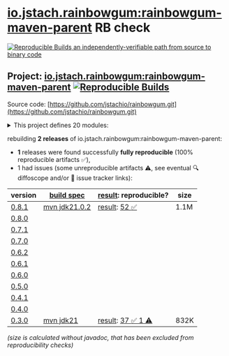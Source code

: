 [io.jstach.rainbowgum:rainbowgum-maven-parent](https://central.sonatype.com/artifact/io.jstach.rainbowgum/rainbowgum-maven-parent/versions) RB check
=======

[![Reproducible Builds](https://reproducible-builds.org/images/logos/rb.svg) an independently-verifiable path from source to binary code](https://reproducible-builds.org/)

## Project: [io.jstach.rainbowgum:rainbowgum-maven-parent](https://central.sonatype.com/artifact/io.jstach.rainbowgum/rainbowgum-maven-parent/versions) [![Reproducible Builds](https://img.shields.io/endpoint?url=https://raw.githubusercontent.com/jvm-repo-rebuild/reproducible-central/master/content/io/jstach/rainbowgum/badge.json)](https://github.com/jvm-repo-rebuild/reproducible-central/blob/master/content/io/jstach/rainbowgum/README.md)

Source code: [https://github.com/jstachio/rainbowgum.git](https://github.com/jstachio/rainbowgum.git)

<details><summary>This project defines 20 modules:</summary>

* [io.jstach.rainbowgum:rainbowgum](https://central.sonatype.com/artifact/io.jstach.rainbowgum/rainbowgum/overview)
* [io.jstach.rainbowgum:rainbowgum-annotation](https://central.sonatype.com/artifact/io.jstach.rainbowgum/rainbowgum-annotation/overview)
* [io.jstach.rainbowgum:rainbowgum-apt](https://central.sonatype.com/artifact/io.jstach.rainbowgum/rainbowgum-apt/overview)
* [io.jstach.rainbowgum:rainbowgum-avaje-config](https://central.sonatype.com/artifact/io.jstach.rainbowgum/rainbowgum-avaje-config/overview)
* [io.jstach.rainbowgum:rainbowgum-core](https://central.sonatype.com/artifact/io.jstach.rainbowgum/rainbowgum-core/overview)
* [io.jstach.rainbowgum:rainbowgum-disruptor](https://central.sonatype.com/artifact/io.jstach.rainbowgum/rainbowgum-disruptor/overview)
* [io.jstach.rainbowgum:rainbowgum-etc](https://central.sonatype.com/artifact/io.jstach.rainbowgum/rainbowgum-etc/overview)
* [io.jstach.rainbowgum:rainbowgum-jansi](https://central.sonatype.com/artifact/io.jstach.rainbowgum/rainbowgum-jansi/overview)
* [io.jstach.rainbowgum:rainbowgum-jdk](https://central.sonatype.com/artifact/io.jstach.rainbowgum/rainbowgum-jdk/overview)
* [io.jstach.rainbowgum:rainbowgum-json](https://central.sonatype.com/artifact/io.jstach.rainbowgum/rainbowgum-json/overview)
* [io.jstach.rainbowgum:rainbowgum-maven-last](https://central.sonatype.com/artifact/io.jstach.rainbowgum/rainbowgum-maven-last/overview)
* [io.jstach.rainbowgum:rainbowgum-maven-parent](https://central.sonatype.com/artifact/io.jstach.rainbowgum/rainbowgum-maven-parent/overview)
* [io.jstach.rainbowgum:rainbowgum-pattern](https://central.sonatype.com/artifact/io.jstach.rainbowgum/rainbowgum-pattern/overview)
* [io.jstach.rainbowgum:rainbowgum-rabbitmq](https://central.sonatype.com/artifact/io.jstach.rainbowgum/rainbowgum-rabbitmq/overview)
* [io.jstach.rainbowgum:rainbowgum-slf4j](https://central.sonatype.com/artifact/io.jstach.rainbowgum/rainbowgum-slf4j/overview)
* [io.jstach.rainbowgum:rainbowgum-spring-boot](https://central.sonatype.com/artifact/io.jstach.rainbowgum/rainbowgum-spring-boot/overview)
* [io.jstach.rainbowgum:rainbowgum-spring-boot-starter](https://central.sonatype.com/artifact/io.jstach.rainbowgum/rainbowgum-spring-boot-starter/overview)
* [io.jstach.rainbowgum:rainbowgum-spring-parent](https://central.sonatype.com/artifact/io.jstach.rainbowgum/rainbowgum-spring-parent/overview)
* [io.jstach.rainbowgum:rainbowgum-systemlogger](https://central.sonatype.com/artifact/io.jstach.rainbowgum/rainbowgum-systemlogger/overview)
* [io.jstach.rainbowgum:rainbowgum-tomcat](https://central.sonatype.com/artifact/io.jstach.rainbowgum/rainbowgum-tomcat/overview)
</details>

rebuilding **2 releases** of io.jstach.rainbowgum:rainbowgum-maven-parent:
- **1** releases were found successfully **fully reproducible** (100% reproducible artifacts :white_check_mark:),
- 1 had issues (some unreproducible artifacts :warning:, see eventual :mag: diffoscope and/or :memo: issue tracker links):

| version | [build spec](/BUILDSPEC.md) | [result](https://reproducible-builds.org/docs/jvm/): reproducible? | size |
| -- | --------- | ------ | -- |
| [0.8.1](https://central.sonatype.com/artifact/io.jstach.rainbowgum/rainbowgum-maven-parent/0.8.1/pom) | [mvn jdk21.0.2](rainbowgum-0.8.1.buildspec) | [result](rainbowgum-maven-parent-0.8.1.buildinfo): [52 :white_check_mark: ](rainbowgum-maven-parent-0.8.1.buildcompare) | 1.1M |
| [0.8.0](https://central.sonatype.com/artifact/io.jstach.rainbowgum/rainbowgum-maven-parent/0.8.0/pom) | | | |
| [0.7.1](https://central.sonatype.com/artifact/io.jstach.rainbowgum/rainbowgum-maven-parent/0.7.1/pom) | | | |
| [0.7.0](https://central.sonatype.com/artifact/io.jstach.rainbowgum/rainbowgum-maven-parent/0.7.0/pom) | | | |
| [0.6.2](https://central.sonatype.com/artifact/io.jstach.rainbowgum/rainbowgum-maven-parent/0.6.2/pom) | | | |
| [0.6.1](https://central.sonatype.com/artifact/io.jstach.rainbowgum/rainbowgum-maven-parent/0.6.1/pom) | | | |
| [0.6.0](https://central.sonatype.com/artifact/io.jstach.rainbowgum/rainbowgum-maven-parent/0.6.0/pom) | | | |
| [0.5.0](https://central.sonatype.com/artifact/io.jstach.rainbowgum/rainbowgum-maven-parent/0.5.0/pom) | | | |
| [0.4.1](https://central.sonatype.com/artifact/io.jstach.rainbowgum/rainbowgum-maven-parent/0.4.1/pom) | | | |
| [0.4.0](https://central.sonatype.com/artifact/io.jstach.rainbowgum/rainbowgum-maven-parent/0.4.0/pom) | | | |
| [0.3.0](https://central.sonatype.com/artifact/io.jstach.rainbowgum/rainbowgum-maven-parent/0.3.0/pom) | [mvn jdk21](rainbowgum-0.3.0.buildspec) | [result](rainbowgum-maven-parent-0.3.0.buildinfo): [37 :white_check_mark:  1 :warning:](rainbowgum-maven-parent-0.3.0.buildcompare) | 832K |

<i>(size is calculated without javadoc, that has been excluded from reproducibility checks)</i>
